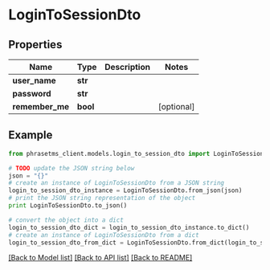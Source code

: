 # LoginToSessionDto

## Properties

| Name            | Type     | Description | Notes      |
| --------------- | -------- | ----------- | ---------- |
| **user_name**   | **str**  |             |
| **password**    | **str**  |             |
| **remember_me** | **bool** |             | [optional] |

## Example

```python
from phrasetms_client.models.login_to_session_dto import LoginToSessionDto

# TODO update the JSON string below
json = "{}"
# create an instance of LoginToSessionDto from a JSON string
login_to_session_dto_instance = LoginToSessionDto.from_json(json)
# print the JSON string representation of the object
print LoginToSessionDto.to_json()

# convert the object into a dict
login_to_session_dto_dict = login_to_session_dto_instance.to_dict()
# create an instance of LoginToSessionDto from a dict
login_to_session_dto_from_dict = LoginToSessionDto.from_dict(login_to_session_dto_dict)
```

[[Back to Model list]](../README.md#documentation-for-models) [[Back to API list]](../README.md#documentation-for-api-endpoints) [[Back to README]](../README.md)
